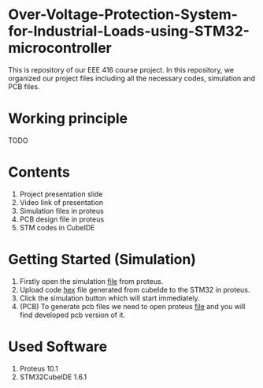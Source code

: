 # Over-Voltage-Protection-System-for-Industrial-Loads-using-STM32-microcontroller
This is repository of our EEE 416 course project. In this repository, we organized our project files including all the necessary codes, simulation and PCB files. 

# Working principle
TODO

# Contents
1. Project presentation slide
2. Video link of presentation
3. Simulation files in proteus
4. PCB design file in proteus
5. STM codes in CubeIDE

# Getting Started (Simulation)
1. Firstly open the simulation [file](EEE416_J2021_P10/adc.pdsprj) from proteus.
2. Upload code [hex](EEE416_J2021_P10/ADCconversion4/Debug/ADCconversion4.hex) file generated from cubeIde to the STM32 in proteus.
3. Click the simulation button which will start immediately.
4. (PCB) To generate pcb files we need to open proteus [file](adc_final_pcb.pdsprj) and you will find developed pcb version of it.

# Used Software
1. Proteus 10.1
2. STM32CubeIDE 1.6.1

